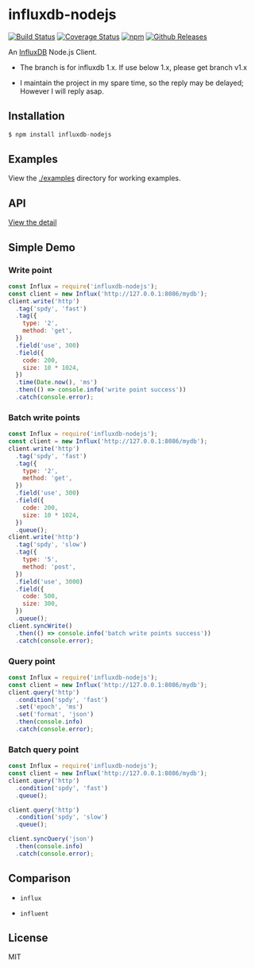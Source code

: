 # influxdb-nodejs 
  
[![Build Status](https://travis-ci.org/vicanso/influxdb-nodejs.svg?branch=master)](https://travis-ci.org/vicanso/influxdb-nodejs)
[![Coverage Status](https://img.shields.io/coveralls/vicanso/influxdb-nodejs/master.svg?style=flat)](https://coveralls.io/r/vicanso/influxdb-nodejs?branch=master)
[![npm](http://img.shields.io/npm/v/influxdb-nodejs.svg?style=flat-square)](https://www.npmjs.org/package/influxdb-nodejs)
[![Github Releases](https://img.shields.io/npm/dm/influxdb-nodejs.svg?style=flat-square)](https://github.com/vicanso/influxdb-nodejs)

An [InfluxDB](https://influxdata.com/) Node.js Client.

* The branch is for influxdb 1.x. If use below 1.x, please get branch v1.x

* I maintain the project in my spare time, so the reply may be delayed; However I will reply asap.

## Installation

```js
$ npm install influxdb-nodejs
```

## Examples
  
View the [./examples](examples) directory for working examples. 


## API

[View the detail](api.md)

## Simple Demo

### Write point

```js
const Influx = require('influxdb-nodejs');
const client = new Influx('http://127.0.0.1:8086/mydb');
client.write('http')
  .tag('spdy', 'fast')
  .tag({
    type: '2',
    method: 'get',
  })
  .field('use', 300)
  .field({
    code: 200,
    size: 10 * 1024,
  })
  .time(Date.now(), 'ms')
  .then(() => console.info('write point success'))
  .catch(console.error);
```

### Batch write points

```js
const Influx = require('influxdb-nodejs');
const client = new Influx('http://127.0.0.1:8086/mydb');
client.write('http')
  .tag('spdy', 'fast')
  .tag({
    type: '2',
    method: 'get',
  })
  .field('use', 300)
  .field({
    code: 200,
    size: 10 * 1024,
  })
  .queue();
client.write('http')
  .tag('spdy', 'slow')
  .tag({
    type: '5',
    method: 'post',
  })
  .field('use', 3000)
  .field({
    code: 500,
    size: 300,
  })
  .queue();
client.syncWrite()
  .then(() => console.info('batch write points success'))
  .catch(console.error);
```

### Query point

```js
const Influx = require('influxdb-nodejs');
const client = new Influx('http://127.0.0.1:8086/mydb');
client.query('http')
  .condition('spdy', 'fast')
  .set('epoch', 'ms')
  .set('format', 'json')
  .then(console.info)
  .catch(console.error);
```

### Batch query point

```js
const Influx = require('influxdb-nodejs');
const client = new Influx('http://127.0.0.1:8086/mydb');
client.query('http')
  .condition('spdy', 'fast')
  .queue();

client.query('http')
  .condition('spdy', 'slow')
  .queue();

client.syncQuery('json')
  .then(console.info)
  .catch(console.error);
```

## Comparison

- `influx`

- `influent`

## License

MIT
